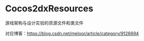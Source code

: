 # Cocos2dxResources
游戏架构与设计实验的资源文件和类文件 

对应博客：https://blog.csdn.net/meloor/article/category/9126694
